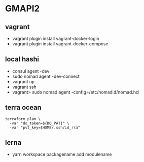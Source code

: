 # GMAPI2

## vagrant
- vagrant plugin install vagrant-docker-login
- vagrant plugin install vagrant-docker-compose

## local hashi
- consul agent -dev
- sudo nomad agent -dev-connect
- vagrant up
- vagrant ssh
- vagrant> sudo nomad agent -config=/etc/nomad.d/nomad.hcl

## terra ocean
```
terraform plan \
  -var "do_token=${DO_PAT}" \
  -var "pvt_key=$HOME/.ssh/id_rsa"
```

## lerna
- yarn workspace packagename add modulename